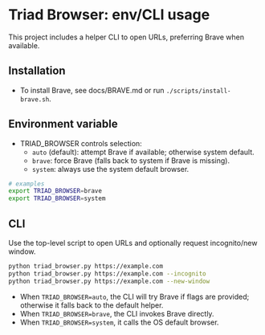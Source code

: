 # Triad Browser: env/CLI usage

This project includes a helper CLI to open URLs, preferring Brave when available.

## Installation
- To install Brave, see docs/BRAVE.md or run `./scripts/install-brave.sh`.

## Environment variable
- TRIAD_BROWSER controls selection:
  - `auto` (default): attempt Brave if available; otherwise system default.
  - `brave`: force Brave (falls back to system if Brave is missing).
  - `system`: always use the system default browser.

```bash
# examples
export TRIAD_BROWSER=brave
export TRIAD_BROWSER=system
```

## CLI
Use the top-level script to open URLs and optionally request incognito/new window.

```bash
python triad_browser.py https://example.com
python triad_browser.py https://example.com --incognito
python triad_browser.py https://example.com --new-window
```

- When `TRIAD_BROWSER=auto`, the CLI will try Brave if flags are provided; otherwise it falls back to the default helper.
- When `TRIAD_BROWSER=brave`, the CLI invokes Brave directly.
- When `TRIAD_BROWSER=system`, it calls the OS default browser.
